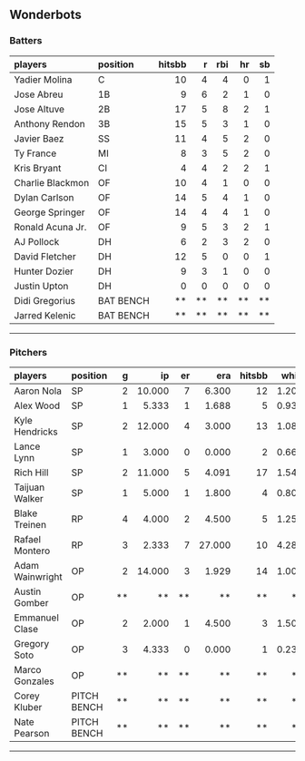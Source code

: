 ## Wonderbots

### Batters

 
|players          |position  | hitsbb|  r| rbi| hr| sb| 
|:----------------|:---------|------:|--:|---:|--:|--:| 
|Yadier Molina    |C         |     10|  4|   4|  0|  1| 
|Jose Abreu       |1B        |      9|  6|   2|  1|  0| 
|Jose Altuve      |2B        |     17|  5|   8|  2|  1| 
|Anthony Rendon   |3B        |     15|  5|   3|  1|  0| 
|Javier Baez      |SS        |     11|  4|   5|  2|  0| 
|Ty France        |MI        |      8|  3|   5|  2|  0| 
|Kris Bryant      |CI        |      4|  4|   2|  2|  1| 
|Charlie Blackmon |OF        |     10|  4|   1|  0|  0| 
|Dylan Carlson    |OF        |     14|  5|   4|  1|  0| 
|George Springer  |OF        |     14|  4|   4|  1|  0| 
|Ronald Acuna Jr. |OF        |      9|  5|   3|  2|  1| 
|AJ Pollock       |DH        |      6|  2|   3|  2|  0| 
|David Fletcher   |DH        |     12|  5|   0|  0|  1| 
|Hunter Dozier    |DH        |      9|  3|   1|  0|  0| 
|Justin Upton     |DH        |      0|  0|   0|  0|  0| 
|Didi Gregorius   |BAT BENCH |     **| **|  **| **| **| 
|Jarred Kelenic   |BAT BENCH |     **| **|  **| **| **| 

* * *

### Pitchers

 
|players         |position    |  g|     ip| er|    era| hitsbb|  whip| so|  w| sv| 
|:---------------|:-----------|--:|------:|--:|------:|------:|-----:|--:|--:|--:| 
|Aaron Nola      |SP          |  2| 10.000|  7|  6.300|     12| 1.200| 23|  0|  0| 
|Alex Wood       |SP          |  1|  5.333|  1|  1.688|      5| 0.938|  8|  0|  0| 
|Kyle Hendricks  |SP          |  2| 12.000|  4|  3.000|     13| 1.083|  9|  1|  0| 
|Lance Lynn      |SP          |  1|  3.000|  0|  0.000|      2| 0.667|  4|  0|  0| 
|Rich Hill       |SP          |  2| 11.000|  5|  4.091|     17| 1.545|  7|  1|  0| 
|Taijuan Walker  |SP          |  1|  5.000|  1|  1.800|      4| 0.800|  5|  0|  0| 
|Blake Treinen   |RP          |  4|  4.000|  2|  4.500|      5| 1.250|  4|  1|  0| 
|Rafael Montero  |RP          |  3|  2.333|  7| 27.000|     10| 4.286|  3|  0|  0| 
|Adam Wainwright |OP          |  2| 14.000|  3|  1.929|     14| 1.000| 12|  1|  0| 
|Austin Gomber   |OP          | **|     **| **|     **|     **|    **| **| **| **| 
|Emmanuel Clase  |OP          |  2|  2.000|  1|  4.500|      3| 1.500|  3|  0|  0| 
|Gregory Soto    |OP          |  3|  4.333|  0|  0.000|      1| 0.231|  5|  1|  0| 
|Marco Gonzales  |OP          | **|     **| **|     **|     **|    **| **| **| **| 
|Corey Kluber    |PITCH BENCH | **|     **| **|     **|     **|    **| **| **| **| 
|Nate Pearson    |PITCH BENCH | **|     **| **|     **|     **|    **| **| **| **| 


* * *


